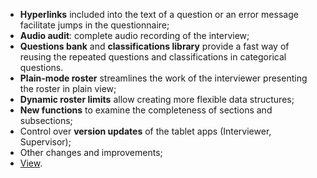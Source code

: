 - **Hyperlinks** included into the text of a question or an error message facilitate jumps in the questionnaire;
- **Audio audit**: complete audio recording of the interview;
- **Questions bank** and **classifications library** provide a fast way of reusing the repeated questions and classifications in categorical questions.
- **Plain-mode roster** streamlines the work of the interviewer presenting the roster in plain view;
- **Dynamic roster limits** allow creating more flexible data structures;
- **New functions** to examine the completeness of sections and subsections;
- Control over **version updates** of the tablet apps (Interviewer, Supervisor);
- Other changes and improvements;
- [View](/release-notes/version-19-02).
